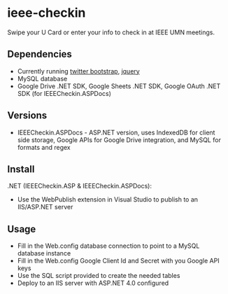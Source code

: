 ieee-checkin
============

Swipe your U Card or enter your info to check in at IEEE UMN meetings.

## Dependencies
* Currently running [twitter bootstrap](http://getbootstrap.com/2.3.2/), [jquery](http://jquery.com/download/)
* MySQL database
* Google Drive .NET SDK, Google Sheets .NET SDK, Google OAuth .NET SDK (for IEEECheckin.ASPDocs)

## Versions
* IEEECheckin.ASPDocs - ASP.NET version, uses IndexedDB for client side storage, Google APIs for Google Drive integration, and MySQL for formats and regex

## Install
.NET (IEEECheckin.ASP & IEEECheckin.ASPDocs):
* Use the WebPublish extension in Visual Studio to publish to an IIS/ASP.NET server

## Usage
* Fill in the Web.config database connection to point to a MySQL database instance
* Fill in the Web.config Google Client Id and Secret with you Google API keys
* Use the SQL script provided to create the needed tables
* Deploy to an IIS server with ASP.NET 4.0 configured
